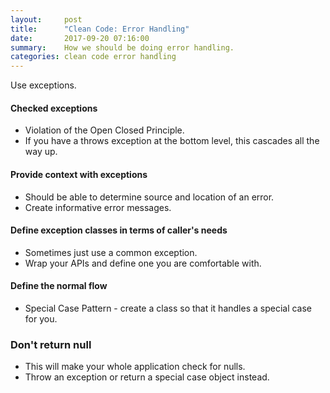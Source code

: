 ```yaml
---
layout:     post
title:      "Clean Code: Error Handling"
date:       2017-09-20 07:16:00
summary:    How we should be doing error handling. 
categories: clean code error handling
---
```


Use exceptions.  

#### Checked exceptions
* Violation of the Open Closed Principle.
* If you have a throws exception at the bottom level, this cascades all the way up.  

#### Provide context with exceptions
* Should be able to determine source and location of an error.
* Create informative error messages.  

#### Define exception classes in terms of caller's needs
* Sometimes just use a common exception.
* Wrap your APIs and define one you are comfortable with.  

#### Define the normal flow
* Special Case Pattern - create a class so that it handles a special case for you.  

### Don't return null
* This will make your whole application check for nulls.
* Throw an exception or return a special case object instead.
